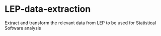 # LEP-data-extraction
Extract and transform the relevant data from LEP to be used for Statistical Software analysis
